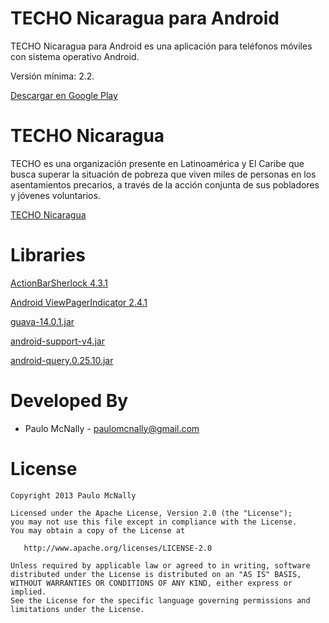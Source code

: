 TECHO Nicaragua para Android
===========================

TECHO Nicaragua para Android es una aplicación para teléfonos móviles con sistema operativo Android.

Versión mínima: 2.2.

[Descargar en Google Play](https://play.google.com/store/apps/details?id=com.techo.nicaragua)

TECHO Nicaragua
===============

TECHO es una organización presente en Latinoamérica y El Caribe que busca superar la situación de pobreza que viven miles de personas en los asentamientos precarios, a través de la acción conjunta de sus pobladores y jóvenes voluntarios.

[TECHO Nicaragua](http://www.techo.org/nicaragua/)

Libraries
=========
[ActionBarSherlock 4.3.1](https://github.com/JakeWharton/ActionBarSherlock)

[Android ViewPagerIndicator 2.4.1](https://github.com/JakeWharton/Android-ViewPagerIndicator)

[guava-14.0.1.jar](https://code.google.com/p/guava-libraries/)

[android-support-v4.jar](http://developer.android.com/tools/support-library/index.html)

[android-query.0.25.10.jar](https://code.google.com/p/android-query/)


Developed By
============

* Paulo McNally - <paulomcnally@gmail.com>



License
=======

    Copyright 2013 Paulo McNally

    Licensed under the Apache License, Version 2.0 (the "License");
    you may not use this file except in compliance with the License.
    You may obtain a copy of the License at

       http://www.apache.org/licenses/LICENSE-2.0

    Unless required by applicable law or agreed to in writing, software
    distributed under the License is distributed on an "AS IS" BASIS,
    WITHOUT WARRANTIES OR CONDITIONS OF ANY KIND, either express or implied.
    See the License for the specific language governing permissions and
    limitations under the License.

